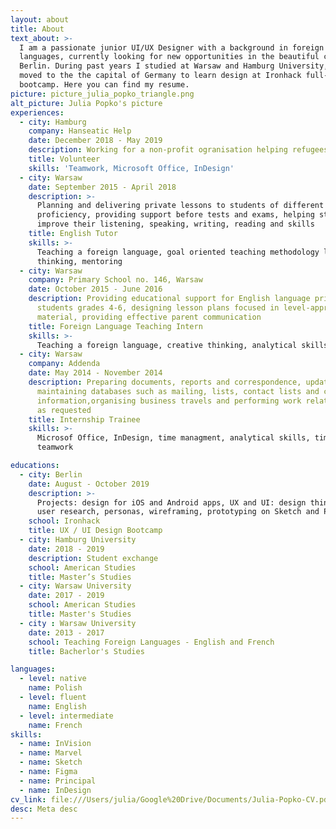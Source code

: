 ```yaml
---
layout: about
title: About
text_about: >-
  I am a passionate junior UI/UX Designer with a background in foreign
  languages, currently looking for new opportunities in the beautiful city of
  Berlin. During past years I studied at Warsaw and Hamburg University, then I
  moved to the the capital of Germany to learn design at Ironhack full-time design
  bootcamp. Here you can find my resume.
picture: picture_julia_popko_triangle.png
alt_picture: Julia Popko's picture
experiences:
  - city: Hamburg
    company: Hanseatic Help
    date: December 2018 - May 2019
    description: Working for a non-profit ogranisation helping refugees in need
    title: Volunteer
    skills: 'Teamwork, Microsoft Office, InDesign'
  - city: Warsaw
    date: September 2015 - April 2018
    description: >-
      Planning and delivering private lessons to students of different levels of
      proficiency, providing support before tests and exams, helping students to
      improve their listening, speaking, writing, reading and skills
    title: English Tutor
    skills: >-
      Teaching a foreign language, goal oriented teaching methodology lateral
      thinking, mentoring
  - city: Warsaw
    company: Primary School no. 146, Warsaw
    date: October 2015 - June 2016
    description: Providing educational support for English language primary school
      students grades 4-6, designing lesson plans focused in level-appropriate
      material, providing effective parent communication
    title: Foreign Language Teaching Intern
    skills: >-
      Teaching a foreign language, creative thinking, analytical skills
  - city: Warsaw
    company: Addenda
    date: May 2014 - November 2014
    description: Preparing documents, reports and correspondence, updating and 
      maintaining databases such as mailing, lists, contact lists and client 
      information,organising business travels and performing work related errands 
      as requested
    title: Internship Trainee
    skills: >-
      Microsof Office, InDesign, time managment, analytical skills, time management, 
      teamwork

educations:
  - city: Berlin
    date: August - October 2019
    description: >-
      Projects: design for iOS and Android apps, UX and UI: design thinking,
      user research, personas, wireframing, prototyping on Sketch and Principle
    school: Ironhack
    title: UX / UI Design Bootcamp
  - city: Hamburg University
    date: 2018 - 2019
    description: Student exchange
    school: American Studies
    title: Master’s Studies
  - city: Warsaw University
    date: 2017 - 2019
    school: American Studies
    title: Master's Studies
  - city : Warsaw University
    date: 2013 - 2017
    school: Teaching Foreign Languages - English and French
    title: Bacherlor's Studies

languages:
  - level: native
    name: Polish
  - level: fluent
    name: English
  - level: intermediate
    name: French
skills:
  - name: InVision
  - name: Marvel
  - name: Sketch
  - name: Figma
  - name: Principal
  - name: InDesign
cv_link: file:///Users/julia/Google%20Drive/Documents/Julia-Popko-CV.pdf
desc: Meta desc
---
```


